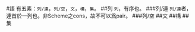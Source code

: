 #語
有五素：`列/連`，`列/空`，`文`，`構`，`集`。
##列
`列`，有序也。
###列/連
`列/連`者，連首於一列也。非Scheme之cons，故不可以爲pair。
###列/空
##文
##構
##集
